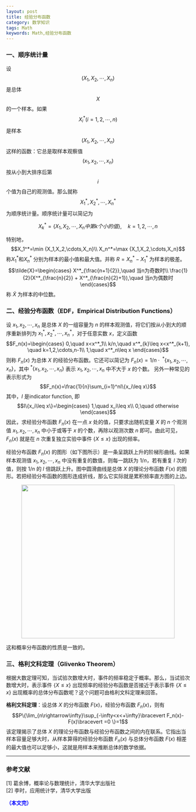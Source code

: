 ```yaml
---
layout: post
title: 经验分布函数
category: 数学知识
tags: Math
keywords: Math,经验分布函数
---
```



### 一、顺序统计量

设 $$(X_1,X_2,\cdots,X_n)$$ 是总体 $$X$$ 的一个样本。如果 $$X_i^*(i=1,2,\cdots,n)$$ 是样本 $$(X_1,X_2,\cdots,X_n)$$ 这样的函数：它总是取样本观察值 $$(x_1,x_2,\cdots,x_n)$$ 按从小到大排序后第 $$i$$ 个值为自己的观测值。那么就称 $$X_1^*,X_2^*,\cdots,X_n^*$$ 为顺序统计量。顺序统计量可以简记为

$$X_k^*=\{X_1,X_2,\cdots,X_n中第k个小的值\},\quad k=1,2,\cdots,n$$

特别地，
$$X_1^*=\min {X_1,X_2,\cdots,X_n}\\
X_n^*=\max {X_1,X_2,\cdots,X_n}$$
称$X_1^*$和$X_n^*$ 分别为样本的最小值和最大值。并称 $R=X^*_n-X^*_1$ 为样本的极差。
$$\tilde{X}=\begin{cases}
X^*_{\frac{n+1}{2}},\quad 当n为奇数时\\
\frac{1}{2}(X^*_{\frac{n}{2}} + X^*_{\frac{n}{2}+1}),\quad 当n为偶数时
\end{cases}$$
称 $\tilde{X}$ 为样本的中位数。

### 二、经验分布函数（EDF，Empirical Distribution Functions）

设 $x_1,x_2,\cdots,x_n$ 是总体 $X$ 的一组容量为 $n$ 的样本观测值，将它们按从小到大的顺序重新排列为 $x^*_1,x^*_2,\cdots,x^*_n$，对于任意实数 $x$，定义函数
$$F_n(x)=\begin{cases}
0,\quad x<x^*_1\\
k/n,\quad x^*_{k}\leq x<x^*_{k+1}, \quad k=1,2,\cdots,n-1\\
1,\quad x^*_n\leq x
\end{cases}$$
则称 $F_n(x)$ 为总体 $X$ 的经验分布函数。它还可以简记为 $F_n(x)=1/n\cdot\ ^*\{x_1,x_2,\cdots,x_n\}$，其中 $^*\{x_1,x_2,\cdots,x_n\}$ 表示 $x_1,x_2,\cdots,x_n$ 中不大于 $x$ 的个数。
另外一种常见的表示形式为
$$F_n(x)=\frac{1}{n}\sum_{i=1}^nI\{x_i\leq x\}$$
其中，$I$ 是indicator function, 即
$$I\{x_i\leq x\}=\begin{cases}
1,\quad x_i\leq x\\
0,\quad otherwise
\end{cases}$$
因此，求经验分布函数 $F_n(x)$ 在一点 $x$ 处的值，只要求出随机变量 $X$ 的 $n$ 个观测值 $x_1,x_2,\cdots,x_n$ 中小于或等于 $x$ 的个数，再除以观测次数 $n$ 即可。由此可见，$F_n(x)$ 就是在 $n$ 次重复独立实验中事件 $\{X\leq x\}$ 出现的频率。

经验分布函数 $F_n(x)$ 的图形（如下图所示）是一条呈跳跃上升的阶梯形曲线。如果样本观测值 $x_1,x_2,\cdots, x_n$ 中没有重复的数值，则每一跳跃为 $1/n$，若有重复 $l$ 次的值，则按 $1/n$ 的 $l$ 倍跳跃上升。图中圆滑曲线是总体 $X$ 的理论分布函数 $F(x)$ 的图形。若把经验分布函数的图形连成折线，那么它实际就是累积频率直方图的上边。

<p align="center">
<img src="https://fzuo.github.io/assets/img/excel/excel18.png" width="420">
</p>

这和概率分布函数的性质是一致的。

### 三、格利文科定理（Glivenko Theorem）

根据大数定理可知，当试验次数增大时，事件的频率稳定于概率。那么，当试验次数增大时，表示事件 $\{X\leq x\}$ 出现频率的经验分布函数是否接近于表示事件 $\{X\leq x\}$ 出现概率的总体分布函数呢？这个问题可由格利文科定理来回答。

**格利文科定理**：设总体 $X$ 的分布函数 $F(x)$，经验分布函数 $F_n(x)$，则有
$$P\{\lim_{n\rightarrow\infty}\sup_{-\infty<x<+\infty}\bracevert F_n(x)-F(x)\bracevert =0 \}=1$$
该定理揭示了总体 $X$ 的理论分布函数与经验分布函数之间的内在联系。它指出当样本容量足够大时，从样本算得的经验分布函数 $F_n(x)$ 与总体分布函数 $F(x)$ 相差的最大值也可以足够小，这就是用样本来推断总体的数学依据。



-----------------------
### 参考文献

[1] 葛余博，概率论与数理统计，清华大学出版社 <br>
[2] 李时，应用统计学，清华大学出版

<span style="color:blue">**（本文完）**</span>

<script> MathJax.Hub.Queue(["Typeset",MathJax.Hub]); </script> 
